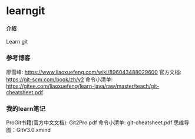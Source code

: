 # learngit

#### 介绍
Learn git

### 参考博客
廖雪峰: https://www.liaoxuefeng.com/wiki/896043488029600
官方文档: https://git-scm.com/book/zh/v2
命令小清单: https://gitee.com/liaoxuefeng/learn-java/raw/master/teach/git-cheatsheet.pdf

### 我的learn笔记
ProGit书籍(官方中文文档): Git2Pro.pdf
命令小清单: git-cheatsheet.pdf
思维导图：GitV3.0.xmind

